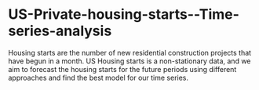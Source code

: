 # US-Private-housing-starts--Time-series-analysis
Housing starts are the number of new residential construction projects that have begun in a month. US Housing starts is a non-stationary data, and we aim to forecast the housing starts for the future periods using different approaches and find the best model for our time series.
